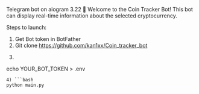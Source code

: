 Telegram bot on aiogram 3.22
👋 Welcome to the Coin Tracker Bot! This bot can display real-time information about the selected cryptocurrency. 

Steps to launch:
1) Get Bot token in BotFather
2) Git clone https://github.com/kan1xx/Coin_tracker_bot
3) ```bash
echo YOUR_BOT_TOKEN > .env
```
4) ```bash
python main.py
```
